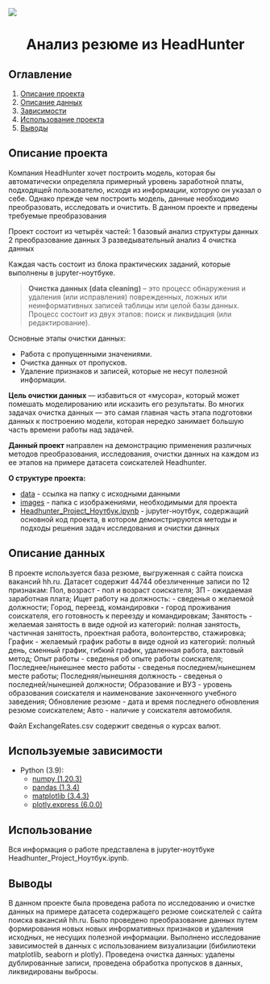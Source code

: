 
![](./images/data_cleaning.png)
# <center> Анализ резюме из HeadHunter </center>

## Оглавление
1. [Описание проекта](#Описание-проекта)
2. [Описание данных](#Описание-данных)
3. [Зависимости](#Используемые-Зависимости)
4. [Использование проекта](#Использование)
5. [Выводы](#Выводы)

## Описание проекта
Компания HeadHunter хочет построить модель, которая бы автоматически определяла примерный уровень заработной платы, подходящей пользователю, исходя из информации, которую он указал о себе. Однако прежде чем построить модель, данные необходимо преобразовать, исследовать и очистить. В данном проекте и прведены требуемые преобразования

Проект состоит из четырёх частей: 
    1 базовый анализ структуры данных 
    2 преобразование данных 
    3 разведывательный анализ 
    4 очистка данных 
    
Каждая часть состоит из блока практических заданий, которые выполнены в jupyter-ноутбуке.

> **Очистка данных (data cleaning)** – это процесс обнаружения и удаления (или исправления) поврежденных, ложных или неинформативных записей таблицы или целой базы данных. Процесс состоит из двух этапов: поиск и ликвидация (или редактирование).

Основные этапы очистки данных:
* Работа с пропущенными значениями.
* Очистка данных от пропусков.
* Удаление признаков и записей, которые не несут полезной информации.

**Цель очистки данных** — избавиться от «мусора», который может помешать моделированию или исказить его результаты. Во многих задачах очистка данных — это самая главная часть этапа подготовки данных к построению модели, которая нередко занимает большую часть времени работы над задачей.

**Данный проект** направлен на демонстрацию применения различных методов преобразования, исследования, очистки данных на каждом из ее этапов на примере датасета cоискателей Headhunter.

**О структуре проекта:**
* [data](https://drive.google.com/drive/folders/1PBwpPqK_0agiM2FACOnKAnP2pztp47bG?usp=drive_link) - ссылка на папку с исходными данными 
* [images](./images) - папка с изображениями, необходимыми для проекта
* [Headhunter_Project_Ноутбук.ipynb](./Headhunter_Project_Ноутбук.ipynb) - jupyter-ноутбук, содержащий основной код проекта, в котором демонстрируются методы и подходы решения задач исследования и очистки данных


## Описание данных
В проекте используется база резюме, выгруженная с сайта поиска вакансий hh.ru.
Датасет содержит 44744 обезличенные записи по 12 признакам:
    Пол, возраст - пол и возраст соискателя;
    ЗП - ожидаемая заработная плата;
    Ищет работу на должность: - сведенья о желаемой должности;
    Город, переезд, командировки - город проживания соискателя, его готовность к переезду и командировкам;
    Занятость - желаемая занятость в виде одной из категорий: полная занятость, частичная занятость, проектная работа, волонтерство, стажировка;
    График - желаемый график работы в виде одной из категорий: полный день, сменный график, гибкий график, удаленная работа, вахтовый метод;
    Опыт работы - сведенья об опыте работы соискателя;
    Последнее/нынешнее место работы - сведенья последнем/нынешнем месте работы;
    Последняя/нынешняя должность - сведенья о последней/нынешней должности;
    Образование и ВУЗ - уровень образования соискателя и наименование законченного учебного заведения;
    Обновление резюме - дата и время последнего обновления резюме соискателем;
    Авто - наличие у соискателя автомобиля.

Файл ExchangeRates.csv содержит сведенья о курсах валют.


## Используемые зависимости
* Python (3.9):
    * [numpy (1.20.3)](https://numpy.org)
    * [pandas (1.3.4)](https://pandas.pydata.org)
    * [matplotlib (3.4.3)](https://matplotlib.org)
    * [plotly.express (6.0.0)](https://plotly.com/python/plotly-express/)


## Использование
Вся информация о работе представлена в jupyter-ноутбуке Headhunter_Project_Ноутбук.ipynb.


## Выводы
В данном проекте была проведена работа по исследованию и очистке данных на примере датасета содержащего резюме соискателей с сайта поиска вакансий hh.ru. Было проведено преобразование данных путем формирования новых новых информативных признаков и удаления исходных, не несущих полезной информации. Выполнено исследование зависимостей в данных с использованием визуализации (бибилиотеки matplotlib, seaborn и plotly). Проведена очистка данных: удалены дублированные записи, проведена обработка пропусков в данных, ликвидированы выбросы.